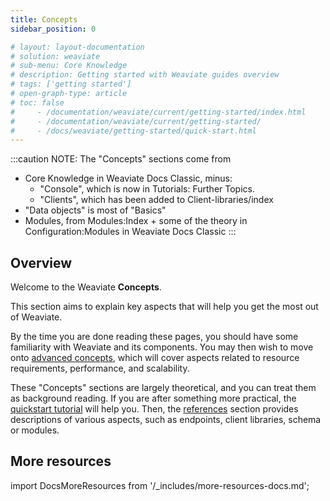 ```yaml
---
title: Concepts
sidebar_position: 0

# layout: layout-documentation
# solution: weaviate
# sub-menu: Core Knowledge
# description: Getting started with Weaviate guides overview
# tags: ['getting started']
# open-graph-type: article
# toc: false
#     - /documentation/weaviate/current/getting-started/index.html
#     - /documentation/weaviate/current/getting-started/
#     - /docs/weaviate/getting-started/quick-start.html
---
```


<!-- TODO: Remove explanatory header once layout review complete -->
:::caution NOTE:
The "Concepts" sections come from
- Core Knowledge in Weaviate Docs Classic, minus:
  - "Console", which is now in Tutorials: Further Topics.
  - "Clients", which has been added to Client-libraries/index
- "Data objects" is most of "Basics"
- Modules, from Modules:Index + some of the theory in Configuration:Modules in Weaviate Docs Classic
:::

## Overview

Welcome to the Weaviate **Concepts**.

This section aims to explain key aspects that will help you get the most out of Weaviate.

By the time you are done reading these pages, you should have some familiarity with Weaviate and its components. You may then wish to move onto [advanced concepts](../architecture/index.md), which will cover aspects related to resource requirements, performance, and scalability.

These "Concepts" sections are largely theoretical, and you can treat them as background reading. If you are after something more practical, the [quickstart tutorial](/docs/weaviate/getting-started/index.md) will help you. Then, the [references](/docs/weaviate/references/index.md) section provides descriptions of various aspects, such as endpoints, client libraries, schema or modules.

## More resources

import DocsMoreResources from '/_includes/more-resources-docs.md';

<DocsMoreResources />